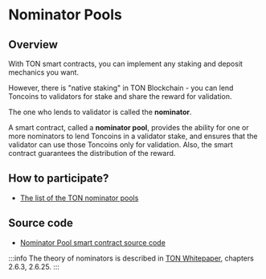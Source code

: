 # Nominator Pools

## Overview 

With TON smart contracts, you can implement any staking and deposit mechanics you want.

However, there is "native staking" in TON Blockchain - you can lend Toncoins to validators for stake and share the reward for validation.

The one who lends to validator is called the **nominator**.

A smart contract, called a **nominator pool**, provides the ability for one or more nominators to lend Toncoins in a validator stake, and ensures that the validator can use those Toncoins only for validation. Also, the smart contract guarantees the distribution of the reward.

## How to participate?

* [The list of the TON nominator pools](https://tonvalidators.org/)

## Source code

* [Nominator Pool smart contract source code](https://github.com/ton-blockchain/nominator-pool)

:::info
The theory of nominators is described in [TON Whitepaper](https://ton.org/docs/ton.pdf), chapters 2.6.3, 2.6.25.
:::